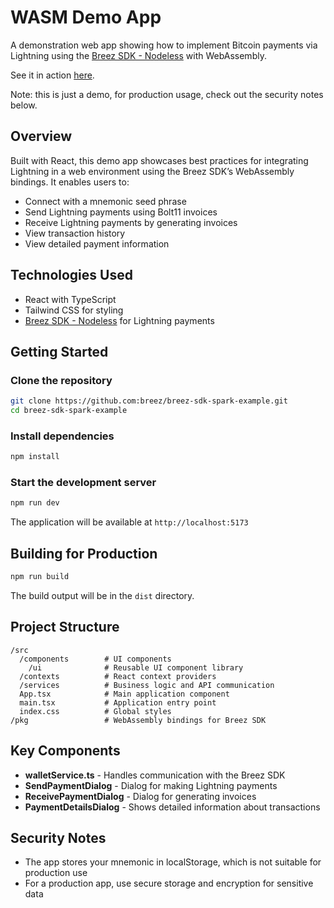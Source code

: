 # WASM Demo App

A demonstration web app showing how to implement Bitcoin payments via Lightning using the [Breez SDK - Nodeless](https://sdk-doc-spark.breez.technology/) with WebAssembly. 

See it in action [here](https://breez-sdk-spark-example.vercel.app/). 

Note: this is just a demo, for production usage, check out the security notes below.

## Overview

Built with React, this demo app showcases best practices for integrating Lightning in a web environment using the Breez SDK’s WebAssembly bindings. It enables users to:

- Connect with a mnemonic seed phrase
- Send Lightning payments using Bolt11 invoices
- Receive Lightning payments by generating invoices
- View transaction history
- View detailed payment information

## Technologies Used

- React with TypeScript
- Tailwind CSS for styling
- [Breez SDK - Nodeless](https://sdk-doc-spark.breez.technology/) for Lightning payments


## Getting Started

### Clone the repository

```bash
git clone https://github.com:breez/breez-sdk-spark-example.git
cd breez-sdk-spark-example
```

### Install dependencies

```bash
npm install
```

### Start the development server

```bash
npm run dev
```

The application will be available at `http://localhost:5173`

## Building for Production

```bash
npm run build
```

The build output will be in the `dist` directory.

## Project Structure

```
/src
  /components        # UI components
    /ui              # Reusable UI component library
  /contexts          # React context providers
  /services          # Business logic and API communication
  App.tsx            # Main application component
  main.tsx           # Application entry point
  index.css          # Global styles
/pkg                 # WebAssembly bindings for Breez SDK
```

## Key Components

- **walletService.ts** - Handles communication with the Breez SDK
- **SendPaymentDialog** - Dialog for making Lightning payments
- **ReceivePaymentDialog** - Dialog for generating invoices
- **PaymentDetailsDialog** - Shows detailed information about transactions


## Security Notes

- The app stores your mnemonic in localStorage, which is not suitable for production use
- For a production app, use secure storage and encryption for sensitive data
